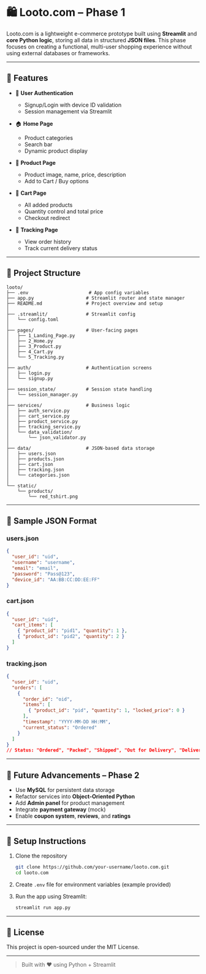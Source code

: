 # 🛍️ Looto.com – Phase 1

Looto.com is a lightweight e-commerce prototype built using **Streamlit** and **core Python logic**, storing all data in structured **JSON files**. This phase focuses on creating a functional, multi-user shopping experience without using external databases or frameworks.

---

## 📌 Features

- 🔐 **User Authentication**
  - Signup/Login with device ID validation
  - Session management via Streamlit

- 🏠 **Home Page**
  - Product categories
  - Search bar
  - Dynamic product display

- 📄 **Product Page**
  - Product image, name, price, description
  - Add to Cart / Buy options

- 🛒 **Cart Page**
  - All added products
  - Quantity control and total price
  - Checkout redirect

- 🚚 **Tracking Page**
  - View order history
  - Track current delivery status

---

## 📁 Project Structure

```
looto/
├── .env                      # App config variables
├── app.py                   # Streamlit router and state manager
├── README.md                # Project overview and setup
│
├── .streamlit/              # Streamlit config
│   └── config.toml
│
├── pages/                   # User-facing pages
│   ├── 1_Landing_Page.py
│   ├── 2_Home.py
│   ├── 3_Product.py
│   ├── 4_Cart.py
│   └── 5_Tracking.py
│
├── auth/                    # Authentication screens
│   ├── login.py
│   └── signup.py
│
├── session_state/           # Session state handling
│   └── session_manager.py
│
├── services/                # Business logic
│   ├── auth_service.py
│   ├── cart_service.py
│   ├── product_service.py
│   ├── tracking_service.py
│   └── data_validation/
│       └── json_validator.py
│
├── data/                    # JSON-based data storage
│   ├── users.json
│   ├── products.json
│   ├── cart.json
│   ├── tracking.json
│   └── categories.json
│
└── static/
    └── products/
        └── red_tshirt.png
```

---

## 🧪 Sample JSON Format

### users.json
```json
{
  "user_id": "uid",
  "username": "username",
  "email": "email",
  "password": "Pass@123",
  "device_id": "AA:BB:CC:DD:EE:FF"
}
```

### cart.json
```json
{
  "user_id": "uid",
  "cart_items": [
    { "product_id": "pid1", "quantity": 1 },
    { "product_id": "pid2", "quantity": 2 }
  ]
}
```

### tracking.json
```json
{
  "user_id": "uid",
  "orders": [
    {
      "order_id": "oid",
      "items": [
        { "product_id": "pid", "quantity": 1, "locked_price": 0 }
      ],
      "timestamp": "YYYY-MM-DD HH:MM",
      "current_status": "Ordered"
    }
  ]
}
// Status: "Ordered", "Packed", "Shipped", "Out for Delivery", "Delivered", "Cancelled"
```

---

## 🚀 Future Advancements – Phase 2

- Use **MySQL** for persistent data storage
- Refactor services into **Object-Oriented Python**
- Add **Admin panel** for product management
- Integrate **payment gateway** (mock)
- Enable **coupon system**, **reviews**, and **ratings**

---

## 📌 Setup Instructions

1. Clone the repository
   ```bash
   git clone https://github.com/your-username/looto.com.git
   cd looto.com
   ```

2. Create `.env` file for environment variables (example provided)

3. Run the app using Streamlit:
   ```bash
   streamlit run app.py
   ```

---

## 📄 License

This project is open-sourced under the MIT License.

---

> Built with ❤️ using Python + Streamlit
